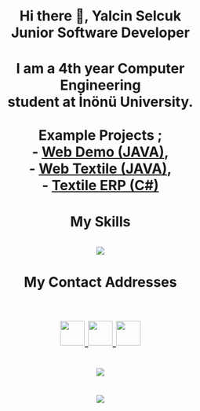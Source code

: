 
<h1 align = "center">
    Hi there 👋, Yalcin Selcuk <br/>
    Junior Software Developer
</h1>

   

<h1 align = "center">
   I am a 4th year Computer Engineering  <br/> student at İnönü University. <br/> <br/>
    Example Projects ; 
            <br/> - <a href = "https://github.com/yalcinselcuk/Web-Demo">Web Demo (JAVA)</a>,
            <br/> - <a href = "https://github.com/yalcinselcuk/WebTextile">Web Textile (JAVA)</a>,
            <br/> - <a href = "https://github.com/yalcinselcuk/TextileERP">Textile ERP (C#)</a>

</h1>

<h1 align = "center">
   My Skills <br/> <br/>
   <img src = "https://skillicons.dev/icons?i=java,react,cs,html,css,js,eclipse,postgres&theme=light"/>
</h1>

<h1 align = "center">
   My Contact Addresses <br/> <br/>
   <p>
      <a href="https://github.com/yalcinselcuk/">
         <img src="https://skillicons.dev/icons?i=github&theme=light" width="50" height="50">
      </a>
      <a href="https://www.linkedin.com/in/yalcinselcuk/">
         <img src="https://skillicons.dev/icons?i=linkedin&theme=light" width="50" height="50">
      </a>
      <a href="https://www.instagram.com/yalcinselcukkk/">
         <img src="https://skillicons.dev/icons?i=instagram&theme=light" width="50" height="50">
      </a>
   </p>
</h1>

<h1 align = "center">
   <img src = "https://github-readme-stats.vercel.app/api/top-langs/?username=yalcinselcuk&theme=midnight-purple">
</h1>

<h1 align = "center">
   <img src = "https://github-readme-stats.vercel.app/api?username=yalcinselcuk&theme=midnight-purple&show_icons=true">
</h1>
